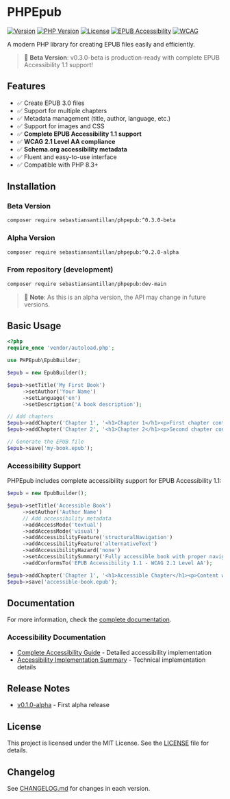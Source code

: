 # PHPEpub

[![Version](https://img.shields.io/badge/version-0.3.0--beta-brightgreen.svg)](https://github.com/sebastiansantillan/phpepub)
[![PHP Version](https://img.shields.io/badge/php-%3E%3D8.3-blue.svg)](https://php.net)
[![License](https://img.shields.io/badge/license-MIT-green.svg)](LICENSE)
[![EPUB Accessibility](https://img.shields.io/badge/EPUB%20Accessibility-1.1-blue.svg)](https://www.w3.org/TR/epub-a11y-11/)
[![WCAG](https://img.shields.io/badge/WCAG%202.1-Level%20AA-green.svg)](https://www.w3.org/TR/WCAG21/)

A modern PHP library for creating EPUB files easily and efficiently.

> 🎉 **Beta Version**: v0.3.0-beta is production-ready with complete EPUB Accessibility 1.1 support!

## Features

- ✅ Create EPUB 3.0 files
- ✅ Support for multiple chapters
- ✅ Metadata management (title, author, language, etc.)
- ✅ Support for images and CSS
- ✅ **Complete EPUB Accessibility 1.1 support**
- ✅ **WCAG 2.1 Level AA compliance**
- ✅ **Schema.org accessibility metadata**
- ✅ Fluent and easy-to-use interface
- ✅ Compatible with PHP 8.3+

## Installation

### Beta Version

```bash
composer require sebastiansantillan/phpepub:^0.3.0-beta
```

### Alpha Version

```bash
composer require sebastiansantillan/phpepub:^0.2.0-alpha
```

### From repository (development)

```bash
composer require sebastiansantillan/phpepub:dev-main
```

> 📝 **Note**: As this is an alpha version, the API may change in future versions.

## Basic Usage

```php
<?php
require_once 'vendor/autoload.php';

use PHPEpub\EpubBuilder;

$epub = new EpubBuilder();

$epub->setTitle('My First Book')
     ->setAuthor('Your Name')
     ->setLanguage('en')
     ->setDescription('A book description');

// Add chapters
$epub->addChapter('Chapter 1', '<h1>Chapter 1</h1><p>First chapter content...</p>');
$epub->addChapter('Chapter 2', '<h1>Chapter 2</h1><p>Second chapter content...</p>');

// Generate the EPUB file
$epub->save('my-book.epub');
```

### Accessibility Support

PHPEpub includes complete accessibility support for EPUB Accessibility 1.1:

```php
$epub = new EpubBuilder();

$epub->setTitle('Accessible Book')
     ->setAuthor('Author Name')
     // Add accessibility metadata
     ->addAccessMode('textual')
     ->addAccessMode('visual')
     ->addAccessibilityFeature('structuralNavigation')
     ->addAccessibilityFeature('alternativeText')
     ->addAccessibilityHazard('none')
     ->setAccessibilitySummary('Fully accessible book with proper navigation and alt text')
     ->addConformsTo('EPUB Accessibility 1.1 - WCAG 2.1 Level AA');

$epub->addChapter('Chapter 1', '<h1>Accessible Chapter</h1><p>Content with proper structure...</p>');
$epub->save('accessible-book.epub');
```

## Documentation

For more information, check the [complete documentation](docs/README.md).

### Accessibility Documentation

- [Complete Accessibility Guide](docs/accessibility.md) - Detailed accessibility implementation
- [Accessibility Implementation Summary](ACCESSIBILITY_IMPLEMENTATION_SUMMARY.md) - Technical implementation details

## Release Notes

- [v0.1.0-alpha](docs/releases/v0.1.0-alpha.md) - First alpha release

## License

This project is licensed under the MIT License. See the [LICENSE](LICENSE) file for details.

## Changelog

See [CHANGELOG.md](CHANGELOG.md) for changes in each version.
